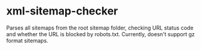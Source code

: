 # xml-sitemap-checker
Parses all sitemaps from the root sitemap folder, checking URL status code and whether the URL is blocked by robots.txt. Currently, doesn't support gz format sitemaps.
